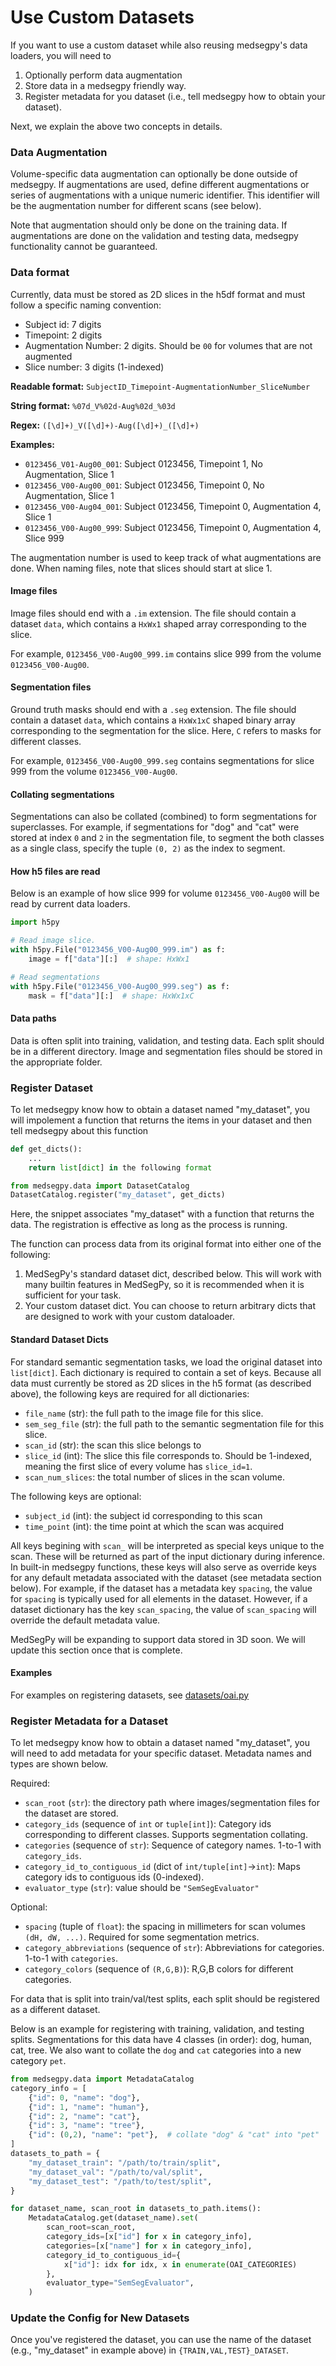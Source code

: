 # Use Custom Datasets

If you want to use a custom dataset while also reusing medsegpy's data loaders,
you will need to

1. Optionally perform data augmentation
2. Store data in a medsegpy friendly way.
3. Register metadata for you dataset (i.e., tell medsegpy how to obtain your dataset).

Next, we explain the above two concepts in details.

### Data Augmentation
Volume-specific data augmentation can optionally be done outside of medsegpy.
If augmentations are used, define different augmentations or series of augmentations with a unique numeric identifier. This identifier will be the augmentation number for different scans (see below).

Note that augmentation should only be done on the training data. If augmentations are done on the validation and testing data, medsegpy functionality cannot be guaranteed.

### Data format
Currently, data must be stored as 2D slices in the h5df format and must follow a specific naming convention:
  * Subject id: 7 digits
  * Timepoint: 2 digits
  * Augmentation Number: 2 digits. Should be `00` for volumes that are not augmented
  * Slice number: 3 digits (1-indexed)

**Readable format:** `SubjectID_Timepoint-AugmentationNumber_SliceNumber`

**String format:** `%07d_V%02d-Aug%02d_%03d`

**Regex:** `([\d]+)_V([\d]+)-Aug([\d]+)_([\d]+)`

**Examples:**
- `0123456_V01-Aug00_001`: Subject 0123456, Timepoint 1, No Augmentation, Slice 1
- `0123456_V00-Aug00_001`: Subject 0123456, Timepoint 0,  No Augmentation, Slice 1
- `0123456_V00-Aug04_001`: Subject 0123456, Timepoint 0, Augmentation 4, Slice 1
- `0123456_V00-Aug00_999`: Subject 0123456, Timepoint 0, Augmentation 4, Slice 999

The augmentation number is used to keep track of what augmentations are done. When naming files, note that slices should start at slice 1.

#### Image files
Image files should end with a `.im` extension. The file should contain a dataset
`data`, which contains a `HxWx1` shaped array corresponding to the slice.

For example, `0123456_V00-Aug00_999.im` contains slice 999 from the volume
`0123456_V00-Aug00`.

#### Segmentation files
Ground truth masks should end with a `.seg` extension. The file should contain a
dataset `data`, which contains a `HxWx1xC` shaped binary array corresponding to the segmentation for the slice. Here, `C` refers to masks for different classes.

For example, `0123456_V00-Aug00_999.seg` contains segmentations for slice 999 from the volume `0123456_V00-Aug00`.

#### Collating segmentations
Segmentations can also be collated (combined) to form segmentations for
superclasses. For example, if segmentations for "dog" and "cat" were stored
at index `0` and `2` in the segmentation file, to segment the both classes as a single class, specify the tuple `(0, 2)` as the index to segment.

#### How h5 files are read
Below is an example of how slice 999 for volume `0123456_V00-Aug00` will be read by current data loaders.

```python
import h5py

# Read image slice.
with h5py.File("0123456_V00-Aug00_999.im") as f:
    image = f["data"][:]  # shape: HxWx1

# Read segmentations
with h5py.File("0123456_V00-Aug00_999.seg") as f:
    mask = f["data"][:]  # shape: HxWx1xC
```

#### Data paths
Data is often split into training, validation, and testing data. Each split
should be in a different directory. Image and segmentation files should be stored in the appropriate folder.

### Register Dataset
To let medsegpy know how to obtain a dataset named "my_dataset", you will impolement a function that
returns the items in your dataset and then tell medsegpy about this function

```python
def get_dicts():
    ...
    return list[dict] in the following format

from medsegpy.data import DatasetCatalog
DatasetCatalog.register("my_dataset", get_dicts)
```

Here, the snippet associates "my_dataset" with a function that returns the data. The registration
is effective as long as the process is running.

The function can process data from its original format into either one of the following:

1. MedSegPy's standard dataset dict, described below. This will work with many builtin features
in MedSegPy, so it is recommended when it is sufficient for your task.
2. Your custom dataset dict. You can choose to return arbitrary dicts that are designed to work
with your custom dataloader.

#### Standard Dataset Dicts
For standard semantic segmentation tasks, we load the original dataset into `list[dict]`.
Each dictionary is required to contain a set of keys. Because all data must currently be stored
as 2D slices in the h5 format (as described above), the following keys are required for all
dictionaries:

+ `file_name` (str): the full path to the image file for this slice.
+ `sem_seg_file` (str): the full path to the semantic segmentation file for this slice.
+ `scan_id` (str): the scan this slice belongs to
+ `slice_id` (int): The slice this file corresponds to. Should be 1-indexed, meaning the
first slice of every volume has `slice_id=1`.
+ `scan_num_slices`: the total number of slices in the scan volume.

The following keys are optional:
+ `subject_id` (int): the subject id corresponding to this scan
+ `time_point` (int): the time point at which the scan was acquired

All keys begining with `scan_` will be interpreted as special keys unique to the scan.
These will be returned as part of the input dictionary during inference.
In built-in medsegpy functions, these keys will also serve as override keys for any default
metadata associated with the dataset (see metadata section below). For example, if the dataset has a metadata key
`spacing`, the value for `spacing` is typically used for all elements in the dataset.
However, if a dataset dictionary has the key `scan_spacing`, the value of `scan_spacing` will
override the default metadata value.

MedSegPy will be expanding to support data stored in 3D soon. We will update
this section once that is complete.

#### Examples
For examples on registering datasets, see 
[datasets/oai.py](../modules/engine.html#medsegpy.data.datasets.oai)

### Register Metadata for a Dataset

To let medsegpy know how to obtain a dataset named "my_dataset", you will need
to add metadata for your specific dataset. Metadata names and types are shown
below.

Required:
+ `scan_root` (`str`): the directory path where images/segmentation files for the dataset are stored.
+ `category_ids` (sequence of `int` or `tuple[int]`): Category ids corresponding to different classes. Supports segmentation collating.
+ `categories` (sequence of `str`): Sequence of category names. 1-to-1 with `category_ids`.
+ `category_id_to_contiguous_id` (dict of `int/tuple[int]`->`int`): Maps
category ids to contiguous ids (0-indexed).
+ `evaluator_type` (`str`): value should be `"SemSegEvaluator"`

Optional:
+ `spacing` (tuple of `float`): the spacing in millimeters for scan volumes `(dH, dW, ...)`. Required for some segmentation metrics.
+ `category_abbreviations` (sequence of `str`): Abbreviations for categories.
1-to-1 with `categories`.
+ `category_colors` (sequence of `(R,G,B)`): R,G,B colors for different categories.

For data that is split into train/val/test splits, each split should be registered as a different dataset.

Below is an example for registering with training, validation, and testing splits. Segmentations for this data have 4 classes (in order): dog, human, cat, tree. We also want to collate the `dog` and `cat` categories into a new category `pet`.

```python
from medsegpy.data import MetadataCatalog
category_info = [
    {"id": 0, "name": "dog"},
    {"id": 1, "name": "human"},
    {"id": 2, "name": "cat"},
    {"id": 3, "name": "tree"},
    {"id": (0,2), "name": "pet"},  # collate "dog" & "cat" into "pet"
]
datasets_to_path = {
    "my_dataset_train": "/path/to/train/split",
    "my_dataset_val": "/path/to/val/split",
    "my_dataset_test": "/path/to/test/split",
}

for dataset_name, scan_root in datasets_to_path.items():
    MetadataCatalog.get(dataset_name).set(
        scan_root=scan_root,
        category_ids=[x["id"] for x in category_info],
        categories=[x["name"] for x in category_info],
        category_id_to_contiguous_id={
            x["id"]: idx for idx, x in enumerate(OAI_CATEGORIES)
        },
        evaluator_type="SemSegEvaluator",
    )
```

### Update the Config for New Datasets

Once you've registered the dataset, you can use the name of the dataset (e.g., "my_dataset" in
example above) in `{TRAIN,VAL,TEST}_DATASET`.
